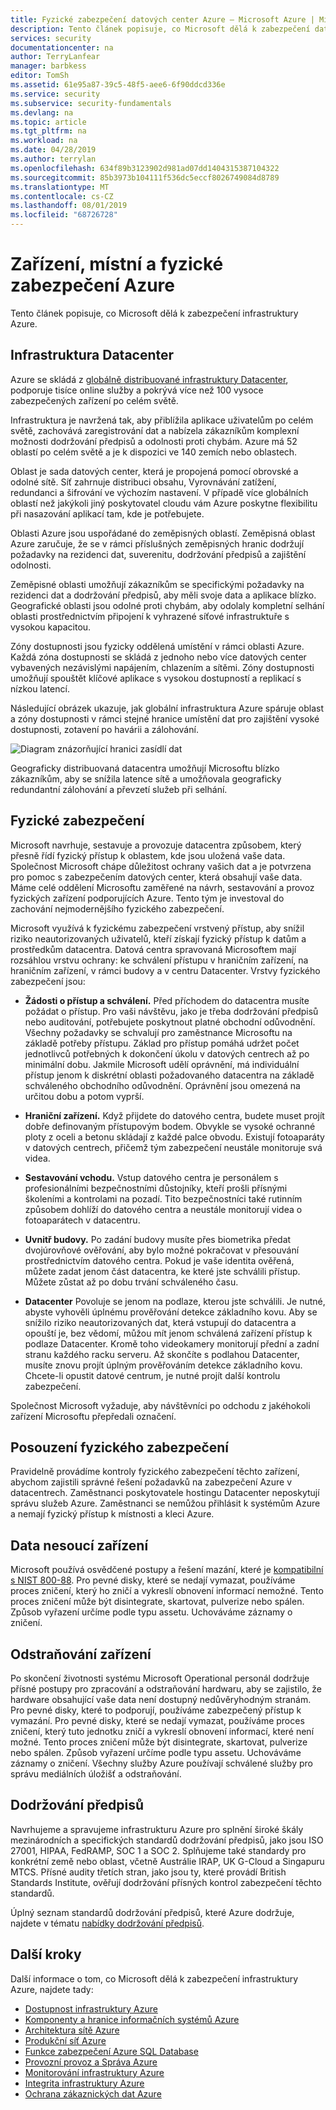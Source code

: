 ```yaml
---
title: Fyzické zabezpečení datových center Azure – Microsoft Azure | Microsoft Docs
description: Tento článek popisuje, co Microsoft dělá k zabezpečení datových center Azure, včetně fyzické infrastruktury, zabezpečení a nabídek dodržování předpisů.
services: security
documentationcenter: na
author: TerryLanfear
manager: barbkess
editor: TomSh
ms.assetid: 61e95a87-39c5-48f5-aee6-6f90ddcd336e
ms.service: security
ms.subservice: security-fundamentals
ms.devlang: na
ms.topic: article
ms.tgt_pltfrm: na
ms.workload: na
ms.date: 04/28/2019
ms.author: terrylan
ms.openlocfilehash: 634f89b3123902d981ad07dd1404315387104322
ms.sourcegitcommit: 85b3973b104111f536dc5eccf8026749084d8789
ms.translationtype: MT
ms.contentlocale: cs-CZ
ms.lasthandoff: 08/01/2019
ms.locfileid: "68726728"
---
```

# <a name="azure-facilities-premises-and-physical-security"></a>Zařízení, místní a fyzické zabezpečení Azure
Tento článek popisuje, co Microsoft dělá k zabezpečení infrastruktury Azure.

## <a name="datacenter-infrastructure"></a>Infrastruktura Datacenter
Azure se skládá z [globálně distribuované infrastruktury Datacenter](https://azure.microsoft.com/global-infrastructure/), podporuje tisíce online služby a pokrývá více než 100 vysoce zabezpečených zařízení po celém světě.

Infrastruktura je navržená tak, aby přiblížila aplikace uživatelům po celém světě, zachovává zaregistrování dat a nabízela zákazníkům komplexní možnosti dodržování předpisů a odolnosti proti chybám. Azure má 52 oblastí po celém světě a je k dispozici ve 140 zemích nebo oblastech.

Oblast je sada datových center, která je propojená pomocí obrovské a odolné sítě. Síť zahrnuje distribuci obsahu, Vyrovnávání zatížení, redundanci a šifrování ve výchozím nastavení. V případě více globálních oblastí než jakýkoli jiný poskytovatel cloudu vám Azure poskytne flexibilitu při nasazování aplikací tam, kde je potřebujete.

Oblasti Azure jsou uspořádané do zeměpisných oblastí. Zeměpisná oblast Azure zaručuje, že se v rámci příslušných zeměpisných hranic dodržují požadavky na rezidenci dat, suverenitu, dodržování předpisů a zajištění odolnosti.

Zeměpisné oblasti umožňují zákazníkům se specifickými požadavky na rezidenci dat a dodržování předpisů, aby měli svoje data a aplikace blízko. Geografické oblasti jsou odolné proti chybám, aby odolaly kompletní selhání oblasti prostřednictvím připojení k vyhrazené síťové infrastruktuře s vysokou kapacitou.

Zóny dostupnosti jsou fyzicky oddělená umístění v rámci oblasti Azure. Každá zóna dostupnosti se skládá z jednoho nebo více datových center vybavených nezávislými napájením, chlazením a sítěmi. Zóny dostupnosti umožňují spouštět klíčové aplikace s vysokou dostupností a replikací s nízkou latencí.

Následující obrázek ukazuje, jak globální infrastruktura Azure spáruje oblast a zóny dostupnosti v rámci stejné hranice umístění dat pro zajištění vysoké dostupnosti, zotavení po havárii a zálohování.

![Diagram znázorňující hranici zasídlí dat](./media/physical-security/data-residency-boundary.png)

Geograficky distribuovaná datacentra umožňují Microsoftu blízko zákazníkům, aby se snížila latence sítě a umožňovala geograficky redundantní zálohování a převzetí služeb při selhání.

## <a name="physical-security"></a>Fyzické zabezpečení
Microsoft navrhuje, sestavuje a provozuje datacentra způsobem, který přesně řídí fyzický přístup k oblastem, kde jsou uložená vaše data. Společnost Microsoft chápe důležitost ochrany vašich dat a je potvrzena pro pomoc s zabezpečením datových center, která obsahují vaše data. Máme celé oddělení Microsoftu zaměřené na návrh, sestavování a provoz fyzických zařízení podporujících Azure. Tento tým je investoval do zachování nejmodernějšího fyzického zabezpečení.

Microsoft využívá k fyzickému zabezpečení vrstvený přístup, aby snížil riziko neautorizovaných uživatelů, kteří získají fyzický přístup k datům a prostředkům datacentra. Datová centra spravovaná Microsoftem mají rozsáhlou vrstvu ochrany: ke schválení přístupu v hraničním zařízení, na hraničním zařízení, v rámci budovy a v centru Datacenter. Vrstvy fyzického zabezpečení jsou:

- **Žádosti o přístup a schválení.** Před příchodem do datacentra musíte požádat o přístup. Pro vaši návštěvu, jako je třeba dodržování předpisů nebo auditování, potřebujete poskytnout platné obchodní odůvodnění. Všechny požadavky se schvalují pro zaměstnance Microsoftu na základě potřeby přístupu. Základ pro přístup pomáhá udržet počet jednotlivců potřebných k dokončení úkolu v datových centrech až po minimální dobu. Jakmile Microsoft udělí oprávnění, má individuální přístup jenom k diskrétní oblasti požadovaného datacentra na základě schváleného obchodního odůvodnění. Oprávnění jsou omezená na určitou dobu a potom vyprší.

- **Hraniční zařízení.** Když přijdete do datového centra, budete muset projít dobře definovaným přístupovým bodem. Obvykle se vysoké ochranné ploty z oceli a betonu skládají z každé palce obvodu. Existují fotoaparáty v datových centrech, přičemž tým zabezpečení neustále monitoruje svá videa.

- **Sestavování vchodu.** Vstup datového centra je personálem s profesionálními bezpečnostními důstojníky, kteří prošli přísnými školeními a kontrolami na pozadí. Tito bezpečnostníci také rutinním způsobem dohlíží do datového centra a neustále monitorují videa o fotoaparátech v datacentru.

- **Uvnitř budovy.** Po zadání budovy musíte přes biometrika předat dvojúrovňové ověřování, aby bylo možné pokračovat v přesouvání prostřednictvím datového centra. Pokud je vaše identita ověřená, můžete zadat jenom část datacentra, ke které jste schválili přístup. Můžete zůstat až po dobu trvání schváleného času.

- **Datacenter** Povoluje se jenom na podlaze, kterou jste schválili. Je nutné, abyste vyhověli úplnému prověřování detekce základního kovu. Aby se snížilo riziko neautorizovaných dat, která vstupují do datacentra a opouští je, bez vědomí, můžou mít jenom schválená zařízení přístup k podlaze Datacenter. Kromě toho videokamery monitorují přední a zadní stranu každého racku serveru. Až skončíte s podlahou Datacenter, musíte znovu projít úplným prověřováním detekce základního kovu. Chcete-li opustit datové centrum, je nutné projít další kontrolu zabezpečení.

Společnost Microsoft vyžaduje, aby návštěvníci po odchodu z jakéhokoli zařízení Microsoftu přepředali označení.

## <a name="physical-security-reviews"></a>Posouzení fyzického zabezpečení
Pravidelně provádíme kontroly fyzického zabezpečení těchto zařízení, abychom zajistili správné řešení požadavků na zabezpečení Azure v datacentrech. Zaměstnanci poskytovatele hostingu Datacenter neposkytují správu služeb Azure. Zaměstnanci se nemůžou přihlásit k systémům Azure a nemají fyzický přístup k místnosti a kleci Azure.

## <a name="data-bearing-devices"></a>Data nesoucí zařízení
Microsoft používá osvědčené postupy a řešení mazání, které je [kompatibilní s NIST 800-88](https://csrc.nist.gov/publications/detail/sp/800-88/archive/2006-09-01). Pro pevné disky, které se nedají vymazat, používáme proces zničení, který ho zničí a vykreslí obnovení informací nemožné. Tento proces zničení může být disintegrate, skartovat, pulverize nebo spálen. Způsob vyřazení určíme podle typu assetu. Uchováváme záznamy o zničení.  

## <a name="equipment-disposal"></a>Odstraňování zařízení
Po skončení životnosti systému Microsoft Operational personál dodržuje přísné postupy pro zpracování a odstraňování hardwaru, aby se zajistilo, že hardware obsahující vaše data není dostupný nedůvěryhodným stranám. Pro pevné disky, které to podporují, používáme zabezpečený přístup k vymazání. Pro pevné disky, které se nedají vymazat, používáme proces zničení, který tuto jednotku zničí a vykreslí obnovení informací, které není možné. Tento proces zničení může být disintegrate, skartovat, pulverize nebo spálen. Způsob vyřazení určíme podle typu assetu. Uchováváme záznamy o zničení. Všechny služby Azure používají schválené služby pro správu mediálních úložišť a odstraňování.

## <a name="compliance"></a>Dodržování předpisů
Navrhujeme a spravujeme infrastrukturu Azure pro splnění široké škály mezinárodních a specifických standardů dodržování předpisů, jako jsou ISO 27001, HIPAA, FedRAMP, SOC 1 a SOC 2. Splňujeme také standardy pro konkrétní země nebo oblast, včetně Austrálie IRAP, UK G-Cloud a Singapuru MTCS. Přísné audity třetích stran, jako jsou ty, které provádí British Standards Institute, ověřují dodržování přísných kontrol zabezpečení těchto standardů.

Úplný seznam standardů dodržování předpisů, které Azure dodržuje, najdete v tématu [nabídky dodržování předpisů](https://www.microsoft.com/trustcenter/compliance/complianceofferings).

## <a name="next-steps"></a>Další kroky
Další informace o tom, co Microsoft dělá k zabezpečení infrastruktury Azure, najdete tady:

- [Dostupnost infrastruktury Azure](infrastructure-availability.md)
- [Komponenty a hranice informačních systémů Azure](infrastructure-components.md)
- [Architektura sítě Azure](infrastructure-network.md)
- [Produkční síť Azure](production-network.md)
- [Funkce zabezpečení Azure SQL Database](infrastructure-sql.md)
- [Provozní provoz a Správa Azure](infrastructure-operations.md)
- [Monitorování infrastruktury Azure](infrastructure-monitoring.md)
- [Integrita infrastruktury Azure](infrastructure-integrity.md)
- [Ochrana zákaznických dat Azure](protection-customer-data.md)


